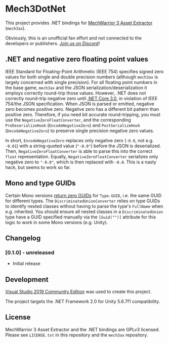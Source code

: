 # Mech3DotNet

This project provides .NET bindings for [MechWarrior 3 Asset Extractor](https://github.com/TerranMechworks/mech3ax) (`mech3ax`).

Obviously, this is an unofficial fan effort and not connected to the developers or publishers. [Join us on Discord](https://discord.gg/Be53gMy)!

## .NET and negative zero floating point values

IEEE Standard for Floating-Point Arithmetic (IEEE 754) specifies signed zero values for both single and double precision numbers (although `mech3ax` is largely concerned with single precision). For all floating point numbers in the base game, `mech3ax` and the JSON serialization/deserialization it employs correctly round-trip those values. However, .NET does not correctly round-trip negative zero until [.NET Core 3.0](https://devblogs.microsoft.com/dotnet/floating-point-parsing-and-formatting-improvements-in-net-core-3-0/), in violation of IEEE 754/the JSON specification. When JSON is parsed or emitted, negative zero becomes positive zero. Negative zero has a different bit pattern than positive zero. Therefore, if you need bit accurate round-tripping, you must use the `NegativeZeroFloatConverter`, and the corresponding `PreDeserializeHook` (`EncodeNegativeZero`) and `PostSerializeHook` (`DecodeNegativeZero`) to preserve single precision negative zero values.

In short, `EncodeNegativeZero` replaces only negative zero (`-0.0`, not e.g. `-0.01`) with a string-quoted value (`"-0.0"`) before the JSON is deserialized. Then, `NegativeZeroFloatConverter` is able to parse this into the correct `float` representation. Equally, `NegativeZeroFloatConverter` serializes only negative zero to `"-0.0"`, which is then replaced with `-0.0`. This is a nasty hack, but seems to work so far.

## Mono and type GUIDs

Certain Mono versions [return zero GUIDs](https://stackoverflow.com/questions/8666514/does-type-guid-uniquely-identifies-each-type-across-compilations) for `Type.GUID`, i.e. the same GUID for different types. The `DiscriminatedUnionConverter` relies on type GUIDs to identify nested classes without having to parse the type's `FullName` when e.g. inherited. You should ensure all nested classes in a `DiscriminatedUnion` type have a GUID specified manually via the `[Guid("")]` attribute for this logic to work in some Mono versions (e.g. Unity).

## Changelog

### [0.1.0] - unreleased

* Initial release

## Development

[Visual Studio 2019 Community Edition](https://visualstudio.microsoft.com/vs/community/) was used to create this project.

The project targets the .NET Framework 2.0 for Unity 5.6.7f1 compatibility.

## License

MechWarrior 3 Asset Extractor and the .NET bindings are GPLv3 licensed. Please see `LICENSE.txt` in this repository and the `mech3ax` repository.
